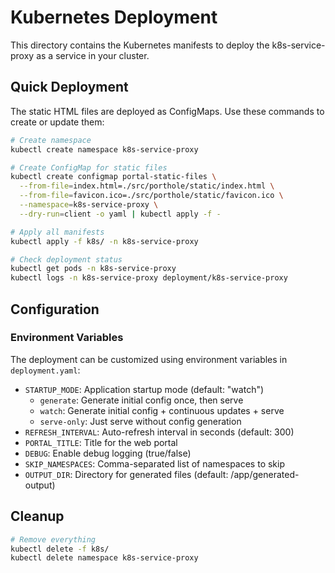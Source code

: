 # Kubernetes Deployment

This directory contains the Kubernetes manifests to deploy the k8s-service-proxy as a service in your cluster.

## Quick Deployment

The static HTML files are deployed as ConfigMaps. Use these commands to create or update them:

```bash
# Create namespace
kubectl create namespace k8s-service-proxy

# Create ConfigMap for static files
kubectl create configmap portal-static-files \
  --from-file=index.html=./src/porthole/static/index.html \
  --from-file=favicon.ico=./src/porthole/static/favicon.ico \
  --namespace=k8s-service-proxy \
  --dry-run=client -o yaml | kubectl apply -f -

# Apply all manifests
kubectl apply -f k8s/ -n k8s-service-proxy

# Check deployment status
kubectl get pods -n k8s-service-proxy
kubectl logs -n k8s-service-proxy deployment/k8s-service-proxy
```

## Configuration

### Environment Variables

The deployment can be customized using environment variables in `deployment.yaml`:

- `STARTUP_MODE`: Application startup mode (default: "watch")
  - `generate`: Generate initial config once, then serve
  - `watch`: Generate initial config + continuous updates + serve
  - `serve-only`: Just serve without config generation
- `REFRESH_INTERVAL`: Auto-refresh interval in seconds (default: 300)
- `PORTAL_TITLE`: Title for the web portal
- `DEBUG`: Enable debug logging (true/false)
- `SKIP_NAMESPACES`: Comma-separated list of namespaces to skip
- `OUTPUT_DIR`: Directory for generated files (default: /app/generated-output)

## Cleanup

```bash
# Remove everything
kubectl delete -f k8s/
kubectl delete namespace k8s-service-proxy
```
